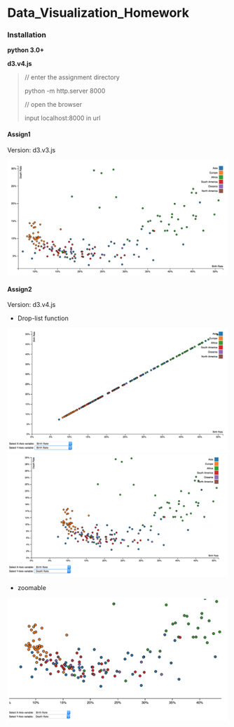 # Data_Visualization_Homework

### Installation

**python 3.0+**

**d3.v4.js**

> // enter the assignment directory
> 
> python -m http.server 8000
> 
> // open the browser
> 
> input localhost:8000 in url

#### Assign1
Version: d3.v3.js

![](./pic/1.png)



#### Assign2
Version: d3.v4.js

- Drop-list function

![](./pic/2.png)
![](./pic/3.png)

- zoomable

![](./pic/4.png)

